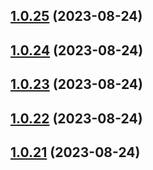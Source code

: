 ## [1.0.25](https://github.com/lf-trygghetstjanster/bankid4keycloak6/compare/v1.0.24...v1.0.25) (2023-08-24)



## [1.0.24](https://github.com/lf-trygghetstjanster/bankid4keycloak6/compare/v1.0.23...v1.0.24) (2023-08-24)



## [1.0.23](https://github.com/lf-trygghetstjanster/bankid4keycloak6/compare/v1.0.22...v1.0.23) (2023-08-24)



## [1.0.22](https://github.com/lf-trygghetstjanster/bankid4keycloak6/compare/v1.0.21...v1.0.22) (2023-08-24)



## [1.0.21](https://github.com/lf-trygghetstjanster/bankid4keycloak6/compare/v1.0.20...v1.0.21) (2023-08-24)



